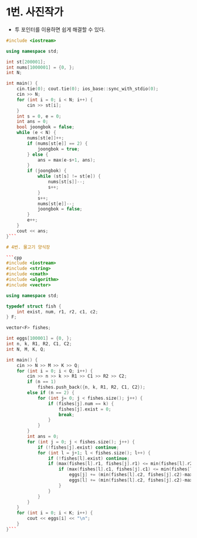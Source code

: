 # 1번. 사진작가

* 투 포인터를 이용하면 쉽게 해결할 수 있다.
```cpp
#include <iostream>

using namespace std;

int st[200001];
int nums[1000001] = {0, };
int N;

int main() {
	cin.tie(0); cout.tie(0); ios_base::sync_with_stdio(0);
	cin >> N;
	for (int i = 0; i < N; i++) {
		cin >> st[i];
	}
	int s = 0, e = 0;
	int ans = 0;
	bool joongbok = false;
	while (e < N) {
		nums[st[e]]++;
		if (nums[st[e]] == 2) {
			joongbok = true;
		} else {
			ans = max(e-s+1, ans);
		}
		if (joongbok) {
			while (st[s] != st[e]) {
				nums[st[s]]--;
				s++;
			}
			s++;
			nums[st[e]]--;
			joongbok = false;
		}
		e++;
	}
	cout << ans;
}```

# 4번. 물고기 양식장

```cpp
#include <iostream>
#include <string>
#include <cmath>
#include <algorithm>
#include <vector>

using namespace std;

typedef struct fish {
	int exist, num, r1, r2, c1, c2;
} F;

vector<F> fishes;

int eggs[100001] = {0, };
int n, k, R1, R2, C1, C2;
int N, M, K, Q;

int main() {
	cin >> N >> M >> K >> Q;
	for (int i = 0; i < Q; i++) {
		cin >> n >> k >> R1 >> C1 >> R2 >> C2;
		if (n == 1)
			fishes.push_back({n, k, R1, R2, C1, C2});
		else if (n == 2) {
			for (int j= 0; j < fishes.size(); j++) {
				if (fishes[j].num == k) {
					fishes[j].exist = 0;
					break;
				}
			}
		}
		int ans = 0;
		for (int j = 0; j < fishes.size(); j++) {
			if (!fishes[j].exist) continue;
			for (int l = j+1; l < fishes.size(); l++) {
				if (!fishes[l].exist) continue;
				if (max(fishes[l].r1, fishes[j].r1) <= min(fishes[l].r2, fishes[j].r2)) {
					if (max(fishes[l].c1, fishes[j].c1) <= min(fishes[l].c2, fishes[j].c2)) {
						eggs[j] += (min(fishes[l].c2, fishes[j].c2)-max(fishes[l].c1, fishes[j].c1)+1)*(min(fishes[l].r2, fishes[j].r2)-max(fishes[l].r1, fishes[j].r1)+1);
						eggs[l] += (min(fishes[l].c2, fishes[j].c2)-max(fishes[l].c1, fishes[j].c1)+1)*(min(fishes[l].r2, fishes[j].r2)-max(fishes[l].r1, fishes[j].r1)+1);
					}
				}
			}
		}
	}
	for (int i = 0; i < K; i++) {
		cout << eggs[i] << "\n";
	}
}```
